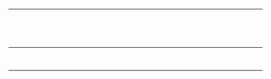 







----

<p>&nbsp;</p>





<p>&nbsp;</p>


----

<p>&nbsp;</p>



----

<p>&nbsp;</p>

[alts]: https://cloud.google.com/security/encryption-in-transit/application-layer-transport-security/ "Application Layer Transport Security"
[book-sprints]: https://www.booksprints.net/ "Book Sprints"
[certificate-transparency]: https://www.certificate-transparency.org/what-is-ct "Certificate Transparency"
[cloud-native]: https://github.com/cncf/toc/blob/master/DEFINITION.md "Cloud Native"
[consul]: https://www.consul.io/ "Consul"
[creative-commons]: https://creativecommons.org/licenses/by/4.0/ "Creative Commons Attribution 4.0 International License (CC BY 4.0)"
[fb-svc-enc]: https://engineering.fb.com/security/service-encryption/ "Service Encryption at Facebook"
[gartner-hype-cycle]: https://en.wikipedia.org/wiki/Technology_adoption_life_cycle "Technology adoption life cycle"
[google-beyondcorp]: https://research.google/pubs/pub43231/ "Google BeyondCorp Security Architecture"
[http-msg-req-sign]: https://tools.ietf.org/id/draft-cavage-http-signatures-12.html "HTTP Message Signatures"
[http2-expression-of-interest]: https://lists.w3.org/Archives/Public/ietf-http-wg/2012JulSep/0251.html "HTTP/2 Expression of Interest"
[ibm-istio-spire]: https://github.com/IBM/istio-spire "Istio SPIRE Integration"
[ibm-why-istio-not-enough]: https://developer.ibm.com/articles/istio-identity-spiffe-spire/%23why-the-current-istio-mechanism-is-not-enough "Why Istio’s current mechanism is not enough"
[itu-t]: https://www.itu.int/en/ITU-T/about/ "International Telecommunication Union Telecommunication Standardization Sector"
[jwt-oidc-auth]: https://www.vaultproject.io/api-docs/auth/jwt "JWT/OIDC Authentication"
[knox]: https://github.com/pinterest/knox "Knox"
[linus-law]: https://en.wikipedia.org/wiki/Linus%27s_law "Linus’s law"
[lookaside]: https://en.wiktionary.org/wiki/lookaside "Lookaside"
[metatron]: https://www.usenix.org/sites/default/files/conference/protected-files/enigma\_haken\_slides.pdf "Metatron"
[morris-worm]: https://spaf.cerias.purdue.edu/tech-reps/823.pdf "Morris Worm"
[nist-sp-800-207]: https://csrc.nist.gov/publications/detail/sp/800-207/final "NIST Special Publication 800-207: Zero Trust Architecture"
[nvd-stats]: https://nvd.nist.gov/vuln/search/statistics "NVD Statistics"
[oidc]: https://openid.net/connect/ "OpenID Connect"
[opa]: https://www.openpolicyagent.org/ "Open Policy Agent"
[openssh-certkeys]: https://github.com/openssh/openssh-portable/blob/master/PROTOCOL.certkeys "OpenSSH Certificate Keys"
[overclocking-ssl]: https://www.imperialviolet.org/2010/06/25/overclocking-ssl.html "Overclocking SSL"
[owasp-top-ten]: https://owasp.org/www-project-top-ten/ "OWASP Top Ten"
[phishing-stats]: https://www.comparitech.com/blog/vpn-privacy/phishing-statistics-facts/ "Phishing Statistics"
[pinterest-blog-knox]: https://medium.com/pinterest-engineering/secret-management-in-multi-tenant-environments-debc9236a744 "Adding SPIFFE Support to Knox"
[replay-attack]: https://en.wikipedia.org/wiki/Replay_attack "Replay attack (Wikipedia)"
[rfc1296]: https://tools.ietf.org/html/rfc1296 "RFC1296"
[rfc5280]: https://tools.ietf.org/html/rfc5280 "RFC 5280"
[rfc5280]: https://www.rfc-editor.org/rfc/pdfrfc/rfc5280.txt.pdf "RFC5280"
[riv98b]: https://people.csail.mit.edu/rivest/pubs/Riv98b.pdf "Can we eliminate certificate revocation lists?"
[secrets-at-scale]: https://www.youtube.com/watch?v%3D15H5uCj1hlE "Secrets at Scale"
[slammer-worm]: https://www.caida.org/publications/papers/2003/sapphire/sapphire.html "Slammer Worm"
[spec-jws]: https://tools.ietf.org/html/rfc7515 "RFC 7515"
[spec-jwt-svid]: https://github.com/spiffe/spiffe/blob/master/standards/JWT-SVID.md "JWT-SVID Spec"
[spec-jwt]: https://tools.ietf.org/html/rfc7519 "RFC 7519"
[spec-x509-svid]: https://github.com/spiffe/spiffe/blob/main/standards/X509-SVID.md "X509-SVID Spec"
[spiffe-aws-oidc]: https://spiffe.io/spire/try/oidc-federation-aws "SPIRE OIDC Federation with AWS"
[spiffe-helper]: https://github.com/spiffe/spiffe-helper/ "SPIFFE Helper"
[spiffe-user-demo]: https://github.com/JackOfMostTrades/spiffe-user-demo "SPIFFE User Demo"
[spiffe-web]: https://spiffe.io/ "SPIFFE Web Site"
[spike]: https://github.com/spiffe/spike "SPIKE: Secure Production Identity for Key Encryption"
[spire-docs-datastore]: //github.com/spiffe/spire/blob/master/doc/plugin_server_datastore_sql.md "SPIRE Datastore Plugin Documentation"
[shamir]: https://en.wikipedia.org/wiki/Shamir%27s_secret_sharing "Shamir's Secret Sharing Scheme"
[swagger-ui]: https://github.com/swagger-api/swagger-ui "Swagger UI"
[telemetry]: https://en.wikipedia.org/wiki/Telemetry "Telemetry (Wikipedia)"
[tls-cert-auth]: https://www.vaultproject.io/api/auth/cert "TLS Certificate Authentication"
[traits-of-adopters]: https://academy.whatfix.com/technology-adoption-curve "Technology Adoption Curve: Traits of Adopters at Each Stage of the Lifecycle"
[turtles-puzzle]: https://appsecusa2015.sched.com/event/621130a7c1090d129134ab6fb1c3cba4 "Turtles All the Way Down: Storing Secrets in the Cloud and the Data Center, Daniel Somerfield, AppSecUSA 2015"
[volkan]: https://volkan.io/ "Volkan Özçelik"
[x509-nc]: https://tools.ietf.org/html/rfc5280%23page-40 "X.509 Name Constraints"
